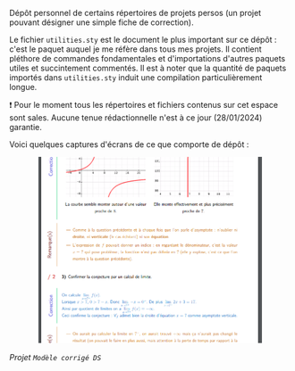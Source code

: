 Dépôt personnel de certains répertoires de projets persos (un projet pouvant désigner une simple fiche de correction).

Le fichier `utilities.sty` est le document le plus important sur ce dépôt : c'est le paquet auquel je me réfère dans tous mes projets. Il contient pléthore de commandes fondamentales et d'importations d'autres paquets utiles et succintement commentés.
Il est à noter que la quantité de paquets importés dans `utilities.sty` induit une compilation particulièrement longue.

:heavy_exclamation_mark: Pour le moment tous les répertoires et fichiers contenus sur cet espace sont sales. Aucune tenue rédactionnelle n'est à ce jour (28/01/2024) garantie.


Voici quelques captures d'écrans de ce que comporte de dépôt :

<p align='center'>
  <img src='Modèle%20corrigé%20DS/icon.png' width='400'>
</p>

*Projet `Modèle corrigé DS`*
